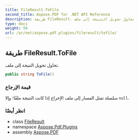 ```yaml
---
title: FileResult.ToFile
second_title: Aspose.PDF for .NET API Reference
description: طريقة FileResult. تحاول تحويل النتيجة إلى ملف
type: docs
weight: 50
url: /ar/net/aspose.pdf.plugins/fileresult/tofile/
---
```

## طريقة FileResult.ToFile

تحاول تحويل النتيجة إلى ملف.

```csharp
public string ToFile()
```

### قيمة الإرجاع

سلسلة تمثل المسار إلى ملف الإخراج إذا كانت النتيجة ملفًا؛ وإلا `null`.

### انظر أيضًا

* class [FileResult](../)
* namespace [Aspose.Pdf.Plugins](../../../aspose.pdf.plugins/)
* assembly [Aspose.PDF](../../../)